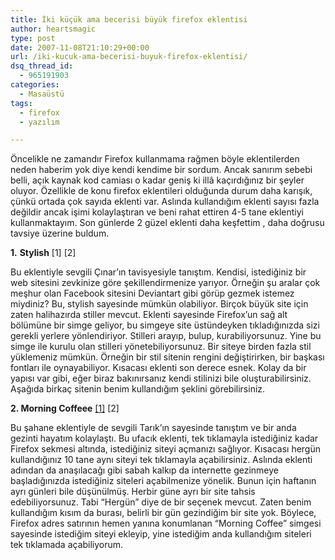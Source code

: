 ```yaml
---
title: İki küçük ama becerisi büyük firefox eklentisi
author: heartsmagic
type: post
date: 2007-11-08T21:10:29+00:00
url: /iki-kucuk-ama-becerisi-buyuk-firefox-eklentisi/
dsq_thread_id:
  - 965191903
categories:
  - Masaüstü
tags:
  - firefox
  - yazılım

---
```

Öncelikle ne zamandır Firefox kullanmama rağmen böyle eklentilerden neden haberim yok diye kendi kendime bir sordum. Ancak sanırım sebebi belli, açık kaynak kod camiası o kadar geniş ki illâ kaçırdığınız bir şeyler oluyor. Özellikle de konu firefox eklentileri olduğunda durum daha karışık, çünkü ortada çok sayıda eklenti var. Aslında kullandığım eklenti sayısı fazla değildir ancak işimi kolaylaştıran ve beni rahat ettiren 4-5 tane eklentiyi kullanmaktayım. Son günlerde 2 güzel eklenti daha keşfettim , daha doğrusu tavsiye üzerine buldum.

**1.** **Stylish** \[1\] \[2\]

Bu eklentiyle sevgili Çınar&#8217;ın tavisyesiyle tanıştım. Kendisi, istediğiniz bir web sitesini zevkinize göre şekillendirmenize yarıyor. Örneğin şu aralar çok meşhur olan Facebook sitesini Deviantart gibi görüp gezmek istemez miydiniz? Bu, stylish sayesinde mümkün olabiliyor. Birçok büyük site için zaten halihazırda stiller mevcut. Eklenti sayesinde Firefox&#8217;un sağ alt bölümüne bir simge geliyor, bu simgeye site üstündeyken tıkladığınızda sizi gerekli yerlere yönlendiriyor. Stilleri arayıp, bulup, kurabiliyorsunuz. Yine bu simge ile kurulu olan stilleri yönetebiliyorsunuz. Bir siteye birden fazla stil yüklemeniz mümkün. Örneğin bir stil sitenin rengini değiştirirken, bir başkası fontları ile oynayabiliyor. Kısacası eklenti son derece esnek. Kolay da bir yapısı var gibi, eğer biraz bakınırsanız kendi stilinizi bile oluşturabilirsiniz. Aşağıda birkaç sitenin benim kullandığım şeklini görebilirsiniz.

**2. Morning Coffeee** <a href="http://shaneliesegang.com/projects/coffee.php" target="_blank">[1]</a> [2]

Bu şahane eklentiyle de sevgili Tarık&#8217;ın sayesinde tanıştım ve bir anda gezinti hayatım kolaylaştı. Bu ufacık eklenti, tek tıklamayla istediğiniz kadar Firefox sekmesi altında, istediğiniz siteyi açmanızı sağlıyor. Kısacası hergün kullandığınız 10 tane aynı siteyi tek tıklamayla açabilirsiniz. Aslında eklenti adından da anaşılacağı gibi sabah kalkıp da internette gezinmeye başladığınızda istediğiniz siteleri açabilmenize yönelik. Bunun için haftanın ayrı günleri bile düşünülmüş. Herbir güne ayrı bir site tahsis edebiliyorsunuz. Tabi &#8220;Hergün&#8221; diye de bir seçenek mevcut. Zaten benim kullandığım kısım da burası, belirli bir gün gezindiğim bir site yok. Böylece, Firefox adres satırının hemen yanına konumlanan &#8220;Morning Coffee&#8221; simgesi sayesinde istediğim siteyi ekleyip, yine istediğim anda kullandığım siteleri tek tıklamada açabiliyorum.